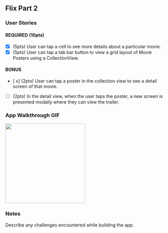 
## Flix Part 2

### User Stories

#### REQUIRED (10pts)
- [x] (5pts) User can tap a cell to see more details about a particular movie.
- [x] (5pts) User can tap a tab bar button to view a grid layout of Movie Posters using a CollectionView.

#### BONUS
- [ x] (2pts) User can tap a poster in the collection view to see a detail screen of that movie.
- [ ] (2pts) In the detail view, when the user taps the poster, a new screen is presented modally where they can view the trailer.

### App Walkthrough GIF

<img src="https://media4.giphy.com/media/Fo17yH7d6EhXRIPTww/giphy.gif?cid=790b7611dd333c576ae67f838e3015e3abba6e56af694b66&rid=giphy.gif&ct=g" width=250><br>

### Notes
Describe any challenges encountered while building the app.
